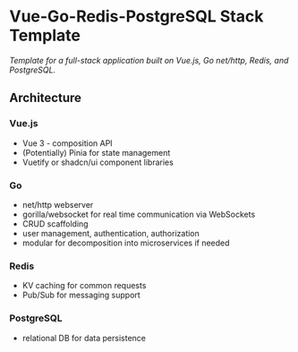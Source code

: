 # Vue-Go-Redis-PostgreSQL Stack Template

*Template for a full-stack application built on Vue.js, Go net/http, Redis, and PostgreSQL.*

## Architecture

### Vue.js
- Vue 3 - composition API
- (Potentially) Pinia for state management
- Vuetify or shadcn/ui component libraries

### Go
- net/http webserver
- gorilla/websocket for real time communication via WebSockets
- CRUD scaffolding
- user management, authentication, authorization
- modular for decomposition into microservices if needed

### Redis
- KV caching for common requests
- Pub/Sub for messaging support

### PostgreSQL
- relational DB for data persistence
